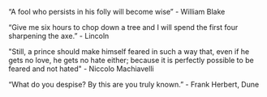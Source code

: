 “A fool who persists in his folly will become wise” - William Blake

“Give me six hours to chop down a tree and I will spend the first four sharpening the axe.” - Lincoln

"Still, a prince should make himself feared in such a way that, even if he gets
no love, he gets no hate either; because it is perfectly possible to be feared and
not hated" - Niccolo Machiavelli

“What do you despise? By this are you truly known.” - Frank Herbert, Dune
